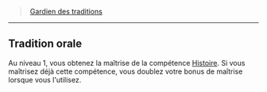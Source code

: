 ﻿---
!GenericItem
Id: cleric_traditions_hd.md#tradition-orale
ParentLink: cleric_traditions_hd.md#gardien-des-traditions
Name: Tradition orale
ParentName: Gardien des traditions
NameLevel: 2
Attributes: {}
---
> [Gardien des traditions](hd_cleric_traditions.md)

---

## Tradition orale

Au niveau 1, vous obtenez la maîtrise de la compétence [Histoire](hd_abilities_intelligence_histoire.md). Si vous maîtrisez déjà cette compétence, vous doublez votre bonus de maîtrise lorsque vous l'utilisez.

